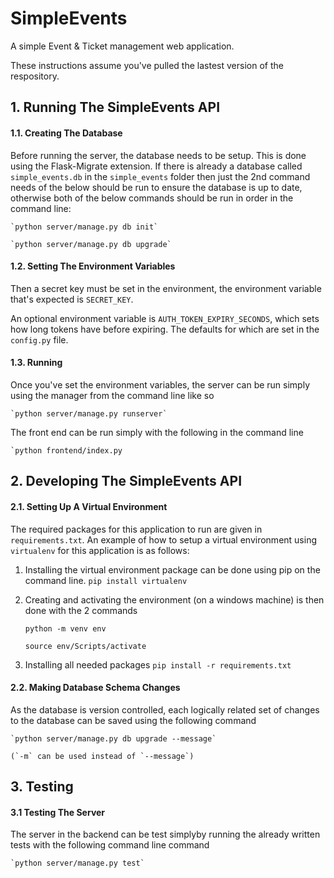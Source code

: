 # SimpleEvents
A simple Event &amp; Ticket management web application.

These instructions assume you've pulled the lastest version of the respository.


## 1. Running The SimpleEvents API

#### 1.1. Creating The Database

Before running the server, the database needs to be setup. This is done using the Flask-Migrate extension. If there is already a database called `simple_events.db` in the `simple_events` folder then just the 2nd command needs of the below should be run to ensure the database is up to date, otherwise both of the below commands should be run in order in the command line:

    `python server/manage.py db init`

    `python server/manage.py db upgrade`


#### 1.2. Setting The Environment Variables

Then a secret key must be set in the environment, the environment variable that's expected is `SECRET_KEY`.

An optional environment variable is `AUTH_TOKEN_EXPIRY_SECONDS`, which sets how long tokens have before expiring. The defaults for which are set in the `config.py` file.


#### 1.3. Running

Once you've set the environment variables, the server can be run simply using the manager from the command line like so

    `python server/manage.py runserver`

The front end can be run simply with the following in the command line

    `python frontend/index.py


## 2. Developing The SimpleEvents API

#### 2.1. Setting Up A Virtual Environment

The required packages for this application to run are given in `requirements.txt`. An example of how to setup a virtual environment using `virtualenv` for this application is as follows:

1. Installing the virtual environment package can be done using pip on the command line.
    `pip install virtualenv`

2. Creating and activating the environment (on a windows machine) is then done with the 2 commands

    `python -m venv env`

    `source env/Scripts/activate`

3. Installing all needed packages 
    `pip install -r requirements.txt`


#### 2.2. Making Database Schema Changes

As the database is version controlled, each logically related set of changes to the database can be saved using the following command

    `python server/manage.py db upgrade --message`

    (`-m` can be used instead of `--message`)


## 3. Testing

#### 3.1 Testing The Server

The server in the backend can be test simplyby running the already written tests with the following command line command

    `python server/manage.py test`

